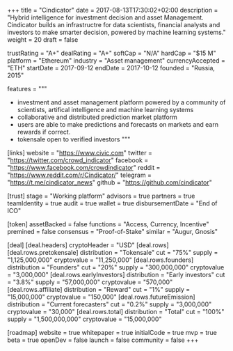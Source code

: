 +++
title = "Cindicator"
date = 2017-08-13T17:30:02+02:00
description = "Hybrid intelligence for investment decision and asset Management. Cindicator builds an infrastructre for data scientists, financial analysts and investors to make smarter decision, powered by machine learning systems."
weight = 20
draft = false

trustRating = "A+"
dealRating = "A+"
softCap = "N/A"
hardCap = "$15 M"
platform = "Ethereum"
industry = "Asset management"
currencyAccepted = "ETH"
startDate = 2017-09-12
endDate = 2017-10-12
founded = "Russia, 2015"

features = """
- investment and asset management platform powered by a community of scientists, artifical intelligence and machine learning systems
- collaborative and distributed prediction market platform
- users are able to make predictions and forecasts on markets and earn rewards if correct.
- tokensale open to verified investors
"""

[links]
  website = "https://www.civic.com"
  twitter = "https://twitter.com/crowd_indicator"
  facebook = "https://www.facebook.com/crowdindicator"
  reddit = "https://www.reddit.com/r/Cindicator/"
  telegram = "https://t.me/cindicator_news"
  github = "https://github.com/cindicator"

[trust]
  stage = "Working platform"
  advisors = true
  partners = true
  teamIdentity = true
  audit = true
  wallet = true
  disbursementDate = "End of ICO"

[token]
  assetBacked = false
  functions = "Access, Currency, Incentive"
  premined = false
  consensus = "Proof-of-Stake"
  similar = "Augur, Gnosis"

[deal]
  [deal.headers]
    cryptoHeader = "USD"
  [deal.rows]
    [deal.rows.pretokensale]
      distribution = "Tokensale"
      cut = "75%"
      supply = "1,125,000,000"
      cryptovalue = "11,250,000"
    [deal.rows.founders]
      distribution = "Founders"
      cut = "20%"
      supply = "300,000,000"
      cryptovalue = "3,000,000"
    [deal.rows.earlyInvestors]
      distribution = "Early investors"
      cut = "3.8%"
      supply = "57,000,000"
      cryptovalue = "570,000"
    [deal.rows.affiliate]
      distribution = "Reward"
      cut = "1%"
      supply = "15,000,000"
      cryptovalue = "150,000"
    [deal.rows.futureEmission]
      distribution = "Current forecasters"
      cut = "0.2%"
      supply = "3,000,000"
      cryptovalue = "30,000"
    [deal.rows.total]
      distribution = "Total"
      cut = "100%"
      supply = "1,500,000,000"
      cryptovalue = "15,000,000"


[roadmap]
  website = true
  whitepaper = true
  initialCode = true
  mvp = true
  beta = true
  openDev = false
  launch = false
  community = false
+++
